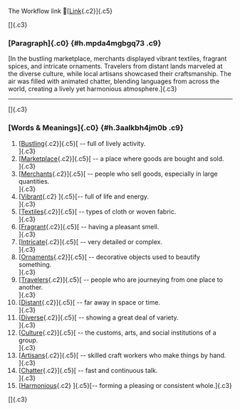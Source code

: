 The Workflow link
👏[[Link](https://www.google.com/url?q=http://www.google.com&sa=D&source=editors&ust=1755987520886909&usg=AOvVaw3yCfZbKy7mOmGsQEmGBKoO){.c2}]{.c5}

[]{.c3}

### [Paragraph]{.c0} {#h.mpda4mgbgq73 .c9}

[In the bustling marketplace, merchants displayed vibrant textiles,
fragrant spices, and intricate ornaments. Travelers from distant lands
marveled at the diverse culture, while local artisans showcased their
craftsmanship. The air was filled with animated chatter, blending
languages from across the world, creating a lively yet harmonious
atmosphere.]{.c3}

------------------------------------------------------------------------

[]{.c3}

### [Words & Meanings]{.c0} {#h.3aalkbh4jm0b .c9}

1.  [[Bustling](https://www.google.com/url?q=http://www.google.com&sa=D&source=editors&ust=1755987520888322&usg=AOvVaw3FBPRfsTVP60PFHC9tY2gE){.c2}]{.c5}[ --
    full of lively activity.\
    ]{.c3}
2.  [[Marketplace](https://www.google.com/url?q=http://www.google.com&sa=D&source=editors&ust=1755987520888546&usg=AOvVaw13fZVCQ0PhX-gFrR9yfJu5){.c2}]{.c5}[ --
    a place where goods are bought and sold.\
    ]{.c3}
3.  [[Merchants](https://www.google.com/url?q=http://www.google.com&sa=D&source=editors&ust=1755987520888748&usg=AOvVaw1SGHg9af5FB0Mow-f-8m5K){.c2}]{.c5}[ --
    people who sell goods, especially in large quantities.\
    ]{.c3}
4.  [[Vibrant](https://www.google.com/url?q=http://www.google.com&sa=D&source=editors&ust=1755987520888968&usg=AOvVaw2XT3HQxQYJLK3mzn3NJmVQ){.c2}
    ]{.c5}[-- full of life and energy.\
    ]{.c3}
5.  [[Textiles](https://www.google.com/url?q=http://www.google.com&sa=D&source=editors&ust=1755987520889130&usg=AOvVaw0LMXjlIZihXT_RtvaVOL3L){.c2}]{.c5}[ --
    types of cloth or woven fabric.\
    ]{.c3}
6.  [[Fragrant](https://www.google.com/url?q=http://www.google.com&sa=D&source=editors&ust=1755987520889305&usg=AOvVaw3YN0zpvXMinuhV3Qg03jGo){.c2}]{.c5}[ --
    having a pleasant smell.\
    ]{.c3}
7.  [[Intricate](https://www.google.com/url?q=http://www.google.com&sa=D&source=editors&ust=1755987520889473&usg=AOvVaw1XmkcZmRdXwSchCmiaDtxD){.c2}]{.c5}[ --
    very detailed or complex.\
    ]{.c3}
8.  [[Ornaments](https://www.google.com/url?q=http://www.google.com&sa=D&source=editors&ust=1755987520889642&usg=AOvVaw3GefOAPt0wISrSQFED2WIY){.c2}]{.c5}[ --
    decorative objects used to beautify something.\
    ]{.c3}
9.  [[Travelers](https://www.google.com/url?q=http://www.google.com&sa=D&source=editors&ust=1755987520889854&usg=AOvVaw2wRZ4bC-XrzO6NQid33YX_){.c2}]{.c5}[ --
    people who are journeying from one place to another.\
    ]{.c3}
10. [[Distant](https://www.google.com/url?q=http://www.google.com&sa=D&source=editors&ust=1755987520890070&usg=AOvVaw3M1OedraxuYCYGNE1wNKl3){.c2}]{.c5}[ --
    far away in space or time.\
    ]{.c3}
11. [[Diverse](https://www.google.com/url?q=http://www.google.com&sa=D&source=editors&ust=1755987520890239&usg=AOvVaw1Jkd7loofNVaKC8FjRtRBQ){.c2}]{.c5}[ --
    showing a great deal of variety.\
    ]{.c3}
12. [[Culture](https://www.google.com/url?q=http://www.google.com&sa=D&source=editors&ust=1755987520890433&usg=AOvVaw3yJyQUfXRfP_bBCRKjD0V0){.c2}]{.c5}[ --
    the customs, arts, and social institutions of a group.\
    ]{.c3}
13. [[Artisans](https://www.google.com/url?q=http://www.google.com&sa=D&source=editors&ust=1755987520890725&usg=AOvVaw0l-QXI9wtVbYYp_rlt4lOi){.c2}]{.c5}[ --
    skilled craft workers who make things by hand.\
    ]{.c3}
14. [[Chatter](https://www.google.com/url?q=http://www.google.com&sa=D&source=editors&ust=1755987520890929&usg=AOvVaw0uM5KwCEsq3bJ2qmfuOKn5){.c2}]{.c5}[ --
    fast and continuous talk.\
    ]{.c3}
15. [[Harmonious](https://www.google.com/url?q=http://www.google.com&sa=D&source=editors&ust=1755987520891114&usg=AOvVaw2qhHAyVln76hETpFJlGWDb){.c2}
    ]{.c5}[-- forming a pleasing or consistent whole.]{.c3}

[]{.c3}
